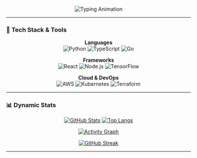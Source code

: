 <p align="center">
  <img src="https://readme-typing-svg.demolab.com?font=Hack&weight=800&size=35&duration=4000&pause=1000&color=00FF00&center=true&vCenter=true&width=800&height=100&lines=Hi+%F0%9F%8C%8D%2C+I'm+Regliscus;Computer+Scientist+%F0%9F%92%BB;Full+Stack+developer+%E2%98%81%EF%B8%8F;Tech+Lead+%F0%9F%9A%80;Open+Source+Maintainer+%E2%AD%90" alt="Typing Animation" />
</p>

---

### 🚀 **Tech Stack & Tools**

<div align="center">

**Languages**  
![Python](https://img.shields.io/badge/Python-3776AB?style=for-the-badge&logo=python&logoColor=white&logoWidth=30)
![TypeScript](https://img.shields.io/badge/TypeScript-3178C6?style=for-the-badge&logo=typescript&logoColor=white)
![Go](https://img.shields.io/badge/Go-00ADD8?style=for-the-badge&logo=go&logoColor=white)

**Frameworks**  
![React](https://img.shields.io/badge/React-61DAFB?style=for-the-badge&logo=react&logoColor=black)
![Node.js](https://img.shields.io/badge/Node.js-339933?style=for-the-badge&logo=nodedotjs&logoColor=white)
![TensorFlow](https://img.shields.io/badge/TensorFlow-FF6F00?style=for-the-badge&logo=tensorflow&logoColor=white)

**Cloud & DevOps**  
![AWS](https://img.shields.io/badge/AWS-232F3E?style=for-the-badge&logo=amazon-aws&logoColor=white)
![Kubernetes](https://img.shields.io/badge/Kubernetes-326CE5?style=for-the-badge&logo=kubernetes&logoColor=white)
![Terraform](https://img.shields.io/badge/Terraform-7B42BC?style=for-the-badge&logo=terraform&logoColor=white)

</div>

---

### 📊 **Dynamic Stats**

<div align="center">

[![GitHub Stats](https://github-readme-stats.vercel.app/api?username=regliscus&show_icons=true&theme=radical&include_all_commits=true&count_private=true&line_height=30&custom_title=Development+Metrics)](https://github.com/regliscus)
[![Top Langs](https://github-readme-stats.vercel.app/api/top-langs/?username=regliscus&layout=compact&theme=radical&hide=html,css)](https://github.com/regliscus)

[![Activity Graph](https://github-readme-activity-graph.vercel.app/graph?username=regliscus&theme=react-dark&area=true&hide_border=true)](https://github.com/regliscus)

[![GitHub Streak](https://streak-stats.demolab.com?user=regliscus&theme=holi-theme&hide_border=true&date_format=j%20M%5B%20Y%5D)](https://git.io/streak-stats)

</div>

---

